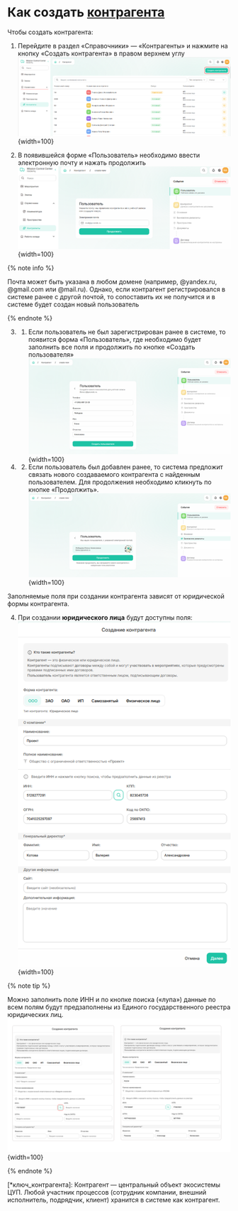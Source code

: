 # Как создать [контрагента](*ключ_контрагента)

Чтобы создать контрагента:
1. Перейдите в раздел «Справочники» — «Контрагенты» и нажмите на кнопку «Создать контрагента» в правом верхнем углу
![screenshot_1](images/_screenshot_1_step_1.png) {width=100}

2. В появившейся форме «Пользователь» необходимо ввести электронную почту и нажать продолжить
![screenshot_2](images/_step_2.png){width=100}

{% note info %}

Почта может быть указана в любом домене (например, @yandex.ru, @gmail.com или @mail.ru). Однако, если  контрагент регистрировался в системе ранее с другой почтой, то сопоставить их не получится и в системе будет создан новый пользователь 

{% endnote %}

3. 1. Если пользователь не был зарегистрирован ранее в системе, то появится форма «Пользователь», где необходимо будет заполнить все поля и продолжить по кнопке «Создать пользователя»
![screenshot_3_1](images/_screenshot_step_3.png) {width=100}

3. 2. Если пользователь был добавлен ранее, то система предложит связать нового создаваемого контрагента с найденным пользователем. Для продолжения необходимо кликнуть по кнопке «Продолжить».
![screenshot_3_2](images/_screenshot_step_3_2.png) {width=100}

Заполняемые поля при создании контрагента зависят от юридической формы контрагента.

4. При создании **юридического лица** будут доступны поля:
![screenshot_4](images/_screen_4_legal_entity.png) {width=100}

{% note tip %}

Можно заполнить поле ИНН и по кнопке поиска («лупа») данные по всем полям будут предзаполнены из Единого государственного реестра юридических лиц.
![screenshot_4_switch](images/_screen_step_4_switch.png) {width=100}

{% endnote %}




[*ключ_контрагента]: 
Контрагент — центральный объект экосистемы ЦУП. 
Любой участник процессов (сотрудник компании, внешний исполнитель, подрядчик, клиент) хранится в системе как контрагент.
